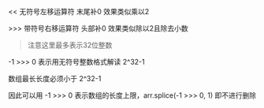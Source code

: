 << 无符号左移运算符 末尾补0 效果类似乘以2

&gt;&gt;&gt; 带符号右移运算符 头部补0 效果类似除以2且除去小数

> 注意这里最多表示32位整数

-1 >>> 0 表示用无符号整数格式解读 2^32-1

数组最长长度必须小于 2^32-1

因此可以用 -1 >>> 0 表示数组的长度上限，arr.splice(-1 >>> 0, 1) 即不进行删除